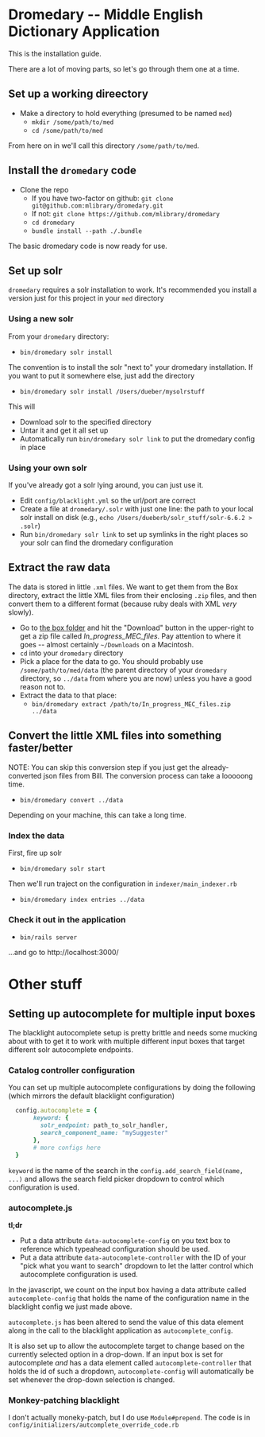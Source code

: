 # Dromedary -- Middle English Dictionary Application

This is the installation guide. 

There are a lot of moving parts, so let's go through them
one at a time.

## Set up a working direectory

  * Make a directory to hold everything (presumed to be named `med`)
    * `mkdir /some/path/to/med`
    * `cd /some/path/to/med`
    
From here on in we'll call this directory `/some/path/to/med`.

## Install the `dromedary` code
  * Clone the repo 
    * If you have two-factor on github: `git clone git@github.com:mlibrary/dromedary.git`
    * If not: `git clone https://github.com/mlibrary/dromedary`
    * `cd dromedary`
    * `bundle install --path ./.bundle` 
    
The basic dromedary code is now ready for use.

## Set up solr

`dromedary` requires a solr installation to work. It's recommended you install
a version just for this project in your `med` directory

### Using a new solr

From your `dromedary` directory:

* `bin/dromedary solr install`

The convention is to install the solr "next to" your dromedary installation. If you 
want to put it somewhere else, just add the directory

* `bin/dromedary solr install /Users/dueber/mysolrstuff`

This will
* Download solr to the specified directory
* Untar it and get it all set up
* Automatically run `bin/dromedary solr link` to put the dromedary config in place

### Using your own solr

If you've already got a solr lying around, you can just use it.

* Edit `config/blacklight.yml` so the url/port are correct
* Create a file at `dromedary/.solr` with just one line: the path to your local solr install on disk
  (e.g., `echo /Users/dueberb/solr_stuff/solr-6.6.2 > .solr`)
* Run `bin/dromedary solr link` to set up symlinks in the right places so your solr can find the
  dromedary configuration
    
## Extract the raw data

The data is stored in little `.xml` files. We want to get them from the Box directory,
extract the little XML files from their enclosing `.zip` files, and then convert 
them to a different format (because ruby deals with XML *very* slowly).

  * Go to [the box folder](https://umich.app.box.com/s/ah2imm5webu32to343p2n6xur828zi5w)
   and hit the "Download" button in the upper-right to get a zip file called
   _In_progress_MEC_files_. Pay attention to where it goes -- almost certainly
   `~/Downloads` on a Macintosh.
  * `cd` into your `dromedary` directory
  * Pick a place for the data to go. You should probably use `/some/path/to/med/data`
    (the parent directory of your `dromedary` directory, so `../data` from where you are
    now) unless you have a good reason not to.
  * Extract the data to that place: 
    * `bin/dromedary extract /path/to/In_progress_MEC_files.zip ../data`
    
## Convert the little XML files into something faster/better

NOTE: You can skip this conversion step if you just get the already-converted json files
from Bill. The conversion process can take a looooong time.

* `bin/dromedary convert ../data` 

Depending on your machine, this can take a long time.
  
### Index the data

First, fire up solr

* `bin/dromedary solr start` 

Then we'll run traject on the configuration in `indexer/main_indexer.rb`

* `bin/dromedary index entries ../data`

### Check it out in the application

* `bin/rails server`

...and go to http://localhost:3000/  
       
# Other stuff

## Setting up autocomplete for multiple input boxes

The blacklight autocomplete setup is pretty brittle and needs some mucking
about with to get it to work with multiple different input boxes that
target different solr autocomplete endpoints. 

### Catalog controller configuration

You can set up multiple autocomplete configurations by doing the following
(which mirrors the default blacklight configuration)

```ruby
  config.autocomplete = {
       keyword: {
         solr_endpoint: path_to_solr_handler,
         search_component_name: "mySuggester"
       },
       # more configs here
  }

```

`keyword` is the name of the search in the
`config.add_search_field(name, ...)` and allows the search field picker
dropdown to control which configuration is used.


### autocomplete.js

**tl;dr**

  * Put a data attribute `data-autocomplete-config` on you text box
    to reference which typeahead configuration should be used.
  * Put a data attribute `data-autocomplete-controller` with the ID of
    your "pick what you want to search" dropdown to let the latter
    control which autocomplete configuration is used.
    
In the javascript, we count on the input box having a data attribute called
`autocomplete-config` that holds the name of the configuration name
in the blacklight config we just made above.

`autocomplete.js` has been altered to send the value of this
data element along in the call to the blacklight application as `autocomplete_config`.

It is also set up to allow the autocomplete target to change based on the 
currently selected option in a drop-down. 
If an input box is set for autocomplete *and* has a data element called
`autocomplete-controller` that holds the id of such a dropdown, 
`autocomplete-config` will automatically be set whenever the drop-down
selection is changed.

### Monkey-patching blacklight

I don't actually moneky-patch, but I do use `Module#prepend`. The code
is in `config/initializers/autcomplete_override_code.rb`


